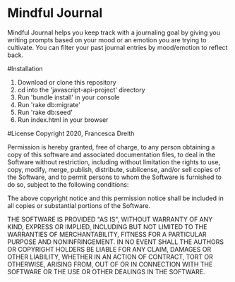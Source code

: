 # Mindful Journal 

Mindful Journal helps you keep track with a journaling goal by giving you writing prompts based on your mood or an emotion you are trying to cultivate. You can filter your past journal entries by mood/emotion to reflect back. 

#Installation
1. Download or clone this repository
2. cd into the 'javascript-api-project' directory
3. Run 'bundle install' in your console
4. Run 'rake db:migrate'
5. Run 'rake db:seed'
6. Run index.html in your browser

#License
Copyright 2020, Francesca Dreith

Permission is hereby granted, free of charge, to any person obtaining a copy of this software and associated documentation files, to deal in the Software without restriction, including without limitation the rights to use, copy, modify, merge, publish, distribute, sublicense, and/or sell copies of the Software, and to permit persons to whom the Software is furnished to do so, subject to the following conditions:

The above copyright notice and this permission notice shall be included in all copies or substantial portions of the Software.

THE SOFTWARE IS PROVIDED "AS IS", WITHOUT WARRANTY OF ANY KIND, EXPRESS OR IMPLIED, INCLUDING BUT NOT LIMITED TO THE WARRANTIES OF MERCHANTABILITY, FITNESS FOR A PARTICULAR PURPOSE AND NONINFRINGEMENT. IN NO EVENT SHALL THE AUTHORS OR COPYRIGHT HOLDERS BE LIABLE FOR ANY CLAIM, DAMAGES OR OTHER LIABILITY, WHETHER IN AN ACTION OF CONTRACT, TORT OR OTHERWISE, ARISING FROM, OUT OF OR IN CONNECTION WITH THE SOFTWARE OR THE USE OR OTHER DEALINGS IN THE SOFTWARE.

